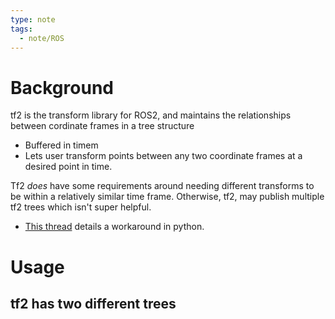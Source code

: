 ```yaml
---
type: note
tags:
  - note/ROS
---
```

# Background
tf2 is the transform library for ROS2, and maintains the relationships between cordinate frames in a tree structure
- Buffered in timem
- Lets user transform points between any two coordinate frames at a desired point in time. 

Tf2 *does* have some requirements around needing different transforms to be within a relatively similar time frame. Otherwise, tf2, may publish multiple tf2 trees which isn't super helpful. 
- [This thread](https://answers.ros.org/question/386260/tf_static-frames-not-available-in-lookup_transform/) details a workaround in python. 

# Usage
## tf2 has two different trees